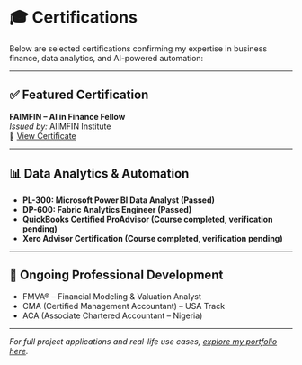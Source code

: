 # 🎓 Certifications

Below are selected certifications confirming my expertise in business finance, data analytics, and AI-powered automation:

---

## ✅ Featured Certification

**FAIMFIN – AI in Finance Fellow**  
*Issued by:* AIIMFIN Institute  
🔗 [View Certificate](https://drive.google.com/file/d/1BSSJOHyCpUG0iHzXC9jpV92Abi02A6Sw/view?usp=sharing)

---

## 📊 Data Analytics & Automation

- **PL-300: Microsoft Power BI Data Analyst (Passed)**  
- **DP-600: Fabric Analytics Engineer (Passed)**  
- **QuickBooks Certified ProAdvisor (Course completed, verification pending)**  
- **Xero Advisor Certification (Course completed, verification pending)**  

---

## 🧠 Ongoing Professional Development

- FMVA® – Financial Modeling & Valuation Analyst  
- CMA (Certified Management Accountant) – USA Track  
- ACA (Associate Chartered Accountant – Nigeria)

---

*For full project applications and real-life use cases, [explore my portfolio here](./index.html).*
